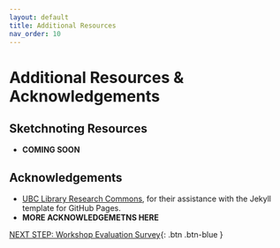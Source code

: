 ```yaml
---
layout: default
title: Additional Resources
nav_order: 10
---
```

# Additional Resources & Acknowledgements

## Sketchnoting Resources
- **COMING SOON**

## Acknowledgements

- [UBC Library Research Commons](https://github.com/ubc-library-rc/), for their assistance with the Jekyll template for GitHub Pages.
- **MORE ACKNOWLEDGEMETNS HERE**

[NEXT STEP: Workshop Evaluation Survey](workshop-survey.html){: .btn .btn-blue }
